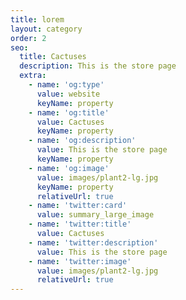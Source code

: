 ```yaml
---
title: lorem
layout: category
order: 2
seo:
  title: Cactuses
  description: This is the store page
  extra:
    - name: 'og:type'
      value: website
      keyName: property
    - name: 'og:title'
      value: Cactuses
      keyName: property
    - name: 'og:description'
      value: This is the store page
      keyName: property
    - name: 'og:image'
      value: images/plant2-lg.jpg
      keyName: property
      relativeUrl: true
    - name: 'twitter:card'
      value: summary_large_image
    - name: 'twitter:title'
      value: Cactuses
    - name: 'twitter:description'
      value: This is the store page
    - name: 'twitter:image'
      value: images/plant2-lg.jpg
      relativeUrl: true
---
```

